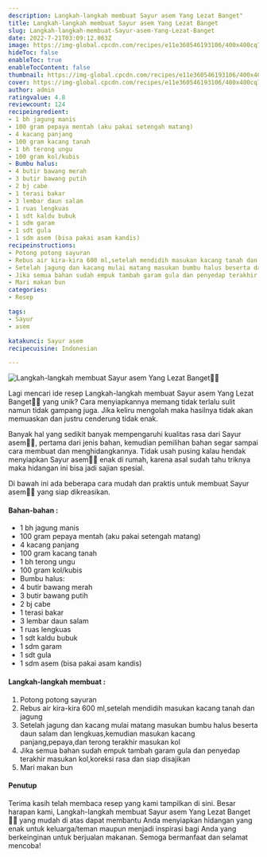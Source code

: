 ```yaml
---
description: Langkah-langkah membuat Sayur asem Yang Lezat Banget"
title: Langkah-langkah membuat Sayur asem Yang Lezat Banget
slug: Langkah-langkah-membuat-Sayur-asem-Yang-Lezat-Banget
date: 2022-7-21T03:09:12.063Z
image: https://img-global.cpcdn.com/recipes/e11e360546193106/400x400cq70/photo.jpg
hideToc: false
enableToc: true
enableTocContent: false
thumbnail: https://img-global.cpcdn.com/recipes/e11e360546193106/400x400cq70/photo.jpg
cover: https://img-global.cpcdn.com/recipes/e11e360546193106/400x400cq70/photo.jpg
author: admin
ratingvalue: 4.8
reviewcount: 124
recipeingredient:
- 1 bh jagung manis
- 100 gram pepaya mentah (aku pakai setengah matang)
- 4 kacang panjang
- 100 gram kacang tanah
- 1 bh terong ungu
- 100 gram kol/kubis
- Bumbu halus:
- 4 butir bawang merah
- 3 butir bawang putih
- 2 bj cabe
- 1 terasi bakar
- 3 lembar daun salam
- 1 ruas lengkuas
- 1 sdt kaldu bubuk
- 1 sdm garam
- 1 sdt gula
- 1 sdm asem (bisa pakai asam kandis)
recipeinstructions:
- Potong potong sayuran
- Rebus air kira-kira 600 ml,setelah mendidih masukan kacang tanah dan jagung
- Setelah jagung dan kacang mulai matang masukan bumbu halus beserta daun salam dan lengkuas,kemudian masukan kacang panjang,pepaya,dan terong terakhir masukan kol
- Jika semua bahan sudah empuk tambah garam gula dan penyedap terakhir masukan kol,koreksi rasa dan siap disajikan
- Mari makan bun
categories:
- Resep

tags:
- Sayur
- asem

katakunci: Sayur asem
recipecuisine: Indonesian

---
```


![Langkah-langkah membuat Sayur asem Yang Lezat Banget👩‍🍳](https://img-global.cpcdn.com/recipes/e11e360546193106/400x400cq70/photo.jpg)

Lagi mencari ide resep Langkah-langkah membuat Sayur asem Yang Lezat Banget👩‍🍳 yang unik? Cara menyiapkannya memang tidak terlalu sulit namun tidak gampang juga. Jika keliru mengolah maka hasilnya tidak akan memuaskan dan justru cenderung tidak enak.

Banyak hal yang sedikit banyak mempengaruhi kualitas rasa dari Sayur asem👩‍🍳, pertama dari jenis bahan, kemudian pemilihan bahan segar sampai cara membuat dan menghidangkannya. Tidak usah pusing kalau hendak menyiapkan Sayur asem👩‍🍳 enak di rumah, karena asal sudah tahu triknya maka hidangan ini bisa jadi sajian spesial.

Di bawah ini ada beberapa cara mudah dan praktis untuk membuat Sayur asem👩‍🍳 yang siap dikreasikan.

<!--inarticleads1-->

#### Bahan-bahan :

- 1 bh jagung manis
- 100 gram pepaya mentah (aku pakai setengah matang)
- 4 kacang panjang
- 100 gram kacang tanah
- 1 bh terong ungu
- 100 gram kol/kubis
- Bumbu halus:
- 4 butir bawang merah
- 3 butir bawang putih
- 2 bj cabe
- 1 terasi bakar
- 3 lembar daun salam
- 1 ruas lengkuas
- 1 sdt kaldu bubuk
- 1 sdm garam
- 1 sdt gula
- 1 sdm asem (bisa pakai asam kandis)

<!--inarticleads2-->

#### Langkah-langkah membuat :

1. Potong potong sayuran
1. Rebus air kira-kira 600 ml,setelah mendidih masukan kacang tanah dan jagung
1. Setelah jagung dan kacang mulai matang masukan bumbu halus beserta daun salam dan lengkuas,kemudian masukan kacang panjang,pepaya,dan terong terakhir masukan kol
1. Jika semua bahan sudah empuk tambah garam gula dan penyedap terakhir masukan kol,koreksi rasa dan siap disajikan
1. Mari makan bun

#### Penutup

Terima kasih telah membaca resep yang kami tampilkan di sini. Besar harapan kami, Langkah-langkah membuat Sayur asem Yang Lezat Banget👩‍🍳 yang mudah di atas dapat membantu Anda menyiapkan hidangan yang enak untuk keluarga/teman maupun menjadi inspirasi bagi Anda yang berkeinginan untuk berjualan makanan. Semoga bermanfaat dan selamat mencoba!